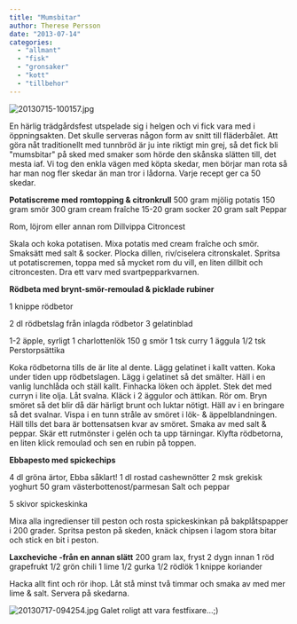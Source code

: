 ```yaml
---
title: "Mumsbitar"
author: Therese Persson
date: "2013-07-14"
categories: 
  - "allmant"
  - "fisk"
  - "gronsaker"
  - "kott"
  - "tillbehor"
---
```


![20130715-100157.jpg](/static/img/20130715-100157.jpg)
  
En härlig trädgårdsfest utspelade sig i helgen och vi fick vara med i öppningsakten. Det skulle serveras någon form av snitt till fläderbålet. Att göra nåt traditionellt med tunnbröd är ju inte riktigt min grej, så det fick bli "mumsbitar" på sked med smaker som hörde den skånska slätten till, det mesta iaf. Vi tog den enkla vägen med köpta skedar, men börjar man rota så har man nog fler skedar än man tror i lådorna. Varje recept ger ca 50 skedar.

**Potatiscreme med romtopping & citronkrull** 500 gram mjölig potatis 150 gram smör 300 gram cream fraîche 15-20 gram socker 20 gram salt Peppar

Rom, löjrom eller annan rom Dillvippa Citroncest

Skala och koka potatisen. Mixa potatis med cream fraîche och smör. Smaksätt med salt & socker. Plocka dillen, riv/ciselera citronskalet. Spritsa ut potatiscremen, toppa med så mycket rom du vill, en liten dillbit och citroncesten. Dra ett varv med svartpepparkvarnen.

**Rödbeta med brynt-smör-remoulad & picklade rubiner**

1 knippe rödbetor

2 dl rödbetslag från inlagda rödbetor 3 gelatinblad

1-2 äpple, syrligt 1 charlottenlök 150 g smör 1 tsk curry 1 äggula 1/2 tsk Perstorpsättika

Koka rödbetorna tills de är lite al dente. Lägg gelatinet i kallt vatten. Koka under tiden upp rödbetslagen. Lägg i gelatinet så det smälter. Häll i en vanlig lunchlåda och ställ kallt. Finhacka löken och äpplet. Stek det med curryn i lite olja. Låt svalna. Kläck i 2 äggulor och ättikan. Rör om. Bryn smöret så det blir då där härligt brunt och luktar nötigt. Häll av i en bringare så det svalnar. Vispa i en tunn stråle av smöret i lök- & äppelblandningen. Häll tills det bara är bottensatsen kvar av smöret. Smaka av med salt & peppar. Skär ett rutmönster i gelén och ta upp tärningar. Klyfta rödbetorna, en liten klick remoulad och sen en rubin på toppen.

**Ebbapesto med spickechips**

4 dl gröna ärtor, Ebba såklart! 1 dl rostad cashewnötter 2 msk grekisk yoghurt 50 gram västerbottenost/parmesan Salt och peppar

5 skivor spickeskinka

Mixa alla ingredienser till peston och rosta spickeskinkan på bakplåtspapper i 200 grader. Spritsa peston på skeden, knäck chipsen i lagom stora bitar och stick en bit i peston.

**Laxcheviche -från en annan slätt** 200 gram lax, fryst 2 dygn innan 1 röd grapefrukt 1/2 grön chili 1 lime 1/2 gurka 1/2 rödlök 1 knippe koriander

Hacka allt fint och rör ihop. Låt stå minst två timmar och smaka av med mer lime & salt. Servera på skedarna.  
  
![20130717-094254.jpg](/static/img/20130717-094254.jpg) Galet roligt att vara festfixare...;)
